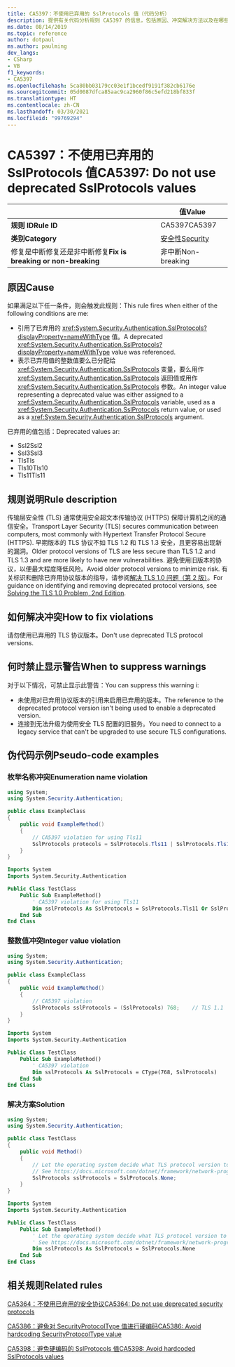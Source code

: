 ```yaml
---
title: CA5397：不使用已弃用的 SslProtocols 值（代码分析）
description: 提供有关代码分析规则 CA5397 的信息，包括原因、冲突解决方法以及在哪些情况下可禁止显示此规则的警告。
ms.date: 08/14/2019
ms.topic: reference
author: dotpaul
ms.author: paulming
dev_langs:
- CSharp
- VB
f1_keywords:
- CA5397
ms.openlocfilehash: 5ca80bb03179cc03e1f1bcedf9191f382cb6176e
ms.sourcegitcommit: 05d0087dfca85aac9ca2960f86c5efd218bf833f
ms.translationtype: HT
ms.contentlocale: zh-CN
ms.lasthandoff: 03/30/2021
ms.locfileid: "99769294"
---
```

# <a name="ca5397-do-not-use-deprecated-sslprotocols-values"></a><span data-ttu-id="88a3e-103">CA5397：不使用已弃用的 SslProtocols 值</span><span class="sxs-lookup"><span data-stu-id="88a3e-103">CA5397: Do not use deprecated SslProtocols values</span></span>

| | <span data-ttu-id="88a3e-104">值</span><span class="sxs-lookup"><span data-stu-id="88a3e-104">Value</span></span> |
|-|-|
| <span data-ttu-id="88a3e-105">**规则 ID**</span><span class="sxs-lookup"><span data-stu-id="88a3e-105">**Rule ID**</span></span> |<span data-ttu-id="88a3e-106">CA5397</span><span class="sxs-lookup"><span data-stu-id="88a3e-106">CA5397</span></span>|
| <span data-ttu-id="88a3e-107">**类别**</span><span class="sxs-lookup"><span data-stu-id="88a3e-107">**Category**</span></span> |[<span data-ttu-id="88a3e-108">安全性</span><span class="sxs-lookup"><span data-stu-id="88a3e-108">Security</span></span>](security-warnings.md)|
| <span data-ttu-id="88a3e-109">修复是中断修复还是非中断修复</span><span class="sxs-lookup"><span data-stu-id="88a3e-109">**Fix is breaking or non-breaking**</span></span> |<span data-ttu-id="88a3e-110">非中断</span><span class="sxs-lookup"><span data-stu-id="88a3e-110">Non-breaking</span></span>|

## <a name="cause"></a><span data-ttu-id="88a3e-111">原因</span><span class="sxs-lookup"><span data-stu-id="88a3e-111">Cause</span></span>

<span data-ttu-id="88a3e-112">如果满足以下任一条件，则会触发此规则：</span><span class="sxs-lookup"><span data-stu-id="88a3e-112">This rule fires when either of the following conditions are me:</span></span>

- <span data-ttu-id="88a3e-113">引用了已弃用的 <xref:System.Security.Authentication.SslProtocols?displayProperty=nameWithType> 值。</span><span class="sxs-lookup"><span data-stu-id="88a3e-113">A deprecated <xref:System.Security.Authentication.SslProtocols?displayProperty=nameWithType> value was referenced.</span></span>
- <span data-ttu-id="88a3e-114">表示已弃用值的整数值要么已分配给 <xref:System.Security.Authentication.SslProtocols> 变量，要么用作 <xref:System.Security.Authentication.SslProtocols> 返回值或用作 <xref:System.Security.Authentication.SslProtocols> 参数。</span><span class="sxs-lookup"><span data-stu-id="88a3e-114">An integer value representing a deprecated value was either assigned to a <xref:System.Security.Authentication.SslProtocols> variable, used as a  <xref:System.Security.Authentication.SslProtocols> return value, or used as a <xref:System.Security.Authentication.SslProtocols> argument.</span></span>

<span data-ttu-id="88a3e-115">已弃用的值包括：</span><span class="sxs-lookup"><span data-stu-id="88a3e-115">Deprecated values ar:</span></span>

- <span data-ttu-id="88a3e-116">Ssl2</span><span class="sxs-lookup"><span data-stu-id="88a3e-116">Ssl2</span></span>
- <span data-ttu-id="88a3e-117">Ssl3</span><span class="sxs-lookup"><span data-stu-id="88a3e-117">Ssl3</span></span>
- <span data-ttu-id="88a3e-118">Tls</span><span class="sxs-lookup"><span data-stu-id="88a3e-118">Tls</span></span>
- <span data-ttu-id="88a3e-119">Tls10</span><span class="sxs-lookup"><span data-stu-id="88a3e-119">Tls10</span></span>
- <span data-ttu-id="88a3e-120">Tls11</span><span class="sxs-lookup"><span data-stu-id="88a3e-120">Tls11</span></span>

## <a name="rule-description"></a><span data-ttu-id="88a3e-121">规则说明</span><span class="sxs-lookup"><span data-stu-id="88a3e-121">Rule description</span></span>

<span data-ttu-id="88a3e-122">传输层安全性 (TLS) 通常使用安全超文本传输协议 (HTTPS) 保障计算机之间的通信安全。</span><span class="sxs-lookup"><span data-stu-id="88a3e-122">Transport Layer Security (TLS) secures communication between computers, most commonly with Hypertext Transfer Protocol Secure (HTTPS).</span></span> <span data-ttu-id="88a3e-123">早期版本的 TLS 协议不如 TLS 1.2 和 TLS 1.3 安全，且更容易出现新的漏洞。</span><span class="sxs-lookup"><span data-stu-id="88a3e-123">Older protocol versions of TLS are less secure than TLS 1.2 and TLS 1.3 and are more likely to have new vulnerabilities.</span></span> <span data-ttu-id="88a3e-124">避免使用旧版本的协议，以便最大程度降低风险。</span><span class="sxs-lookup"><span data-stu-id="88a3e-124">Avoid older protocol versions to minimize risk.</span></span> <span data-ttu-id="88a3e-125">有关标识和删除已弃用协议版本的指导，请参阅[解决 TLS 1.0 问题（第 2 版）](/security/solving-tls1-problem)。</span><span class="sxs-lookup"><span data-stu-id="88a3e-125">For guidance on identifying and removing deprecated protocol versions, see [Solving the TLS 1.0 Problem, 2nd Edition](/security/solving-tls1-problem).</span></span>

## <a name="how-to-fix-violations"></a><span data-ttu-id="88a3e-126">如何解决冲突</span><span class="sxs-lookup"><span data-stu-id="88a3e-126">How to fix violations</span></span>

<span data-ttu-id="88a3e-127">请勿使用已弃用的 TLS 协议版本。</span><span class="sxs-lookup"><span data-stu-id="88a3e-127">Don't use deprecated TLS protocol versions.</span></span>

## <a name="when-to-suppress-warnings"></a><span data-ttu-id="88a3e-128">何时禁止显示警告</span><span class="sxs-lookup"><span data-stu-id="88a3e-128">When to suppress warnings</span></span>

<span data-ttu-id="88a3e-129">对于以下情况，可禁止显示此警告：</span><span class="sxs-lookup"><span data-stu-id="88a3e-129">You can suppress this warning i:</span></span>

- <span data-ttu-id="88a3e-130">未使用对已弃用协议版本的引用来启用已弃用的版本。</span><span class="sxs-lookup"><span data-stu-id="88a3e-130">The reference to the deprecated protocol version isn't being used to enable a deprecated version.</span></span>
- <span data-ttu-id="88a3e-131">连接到无法升级为使用安全 TLS 配置的旧服务。</span><span class="sxs-lookup"><span data-stu-id="88a3e-131">You need to connect to a legacy service that can't be upgraded to use secure TLS configurations.</span></span>

## <a name="pseudo-code-examples"></a><span data-ttu-id="88a3e-132">伪代码示例</span><span class="sxs-lookup"><span data-stu-id="88a3e-132">Pseudo-code examples</span></span>

### <a name="enumeration-name-violation"></a><span data-ttu-id="88a3e-133">枚举名称冲突</span><span class="sxs-lookup"><span data-stu-id="88a3e-133">Enumeration name violation</span></span>

```csharp
using System;
using System.Security.Authentication;

public class ExampleClass
{
    public void ExampleMethod()
    {
        // CA5397 violation for using Tls11
        SslProtocols protocols = SslProtocols.Tls11 | SslProtocols.Tls12;
    }
}
```

```vb
Imports System
Imports System.Security.Authentication

Public Class TestClass
    Public Sub ExampleMethod()
        ' CA5397 violation for using Tls11
        Dim sslProtocols As SslProtocols = SslProtocols.Tls11 Or SslProtocols.Tls12
    End Sub
End Class
```

### <a name="integer-value-violation"></a><span data-ttu-id="88a3e-134">整数值冲突</span><span class="sxs-lookup"><span data-stu-id="88a3e-134">Integer value violation</span></span>

```csharp
using System;
using System.Security.Authentication;

public class ExampleClass
{
    public void ExampleMethod()
    {
        // CA5397 violation
        SslProtocols sslProtocols = (SslProtocols) 768;    // TLS 1.1
    }
}
```

```vb
Imports System
Imports System.Security.Authentication

Public Class TestClass
    Public Sub ExampleMethod()
        ' CA5397 violation
        Dim sslProtocols As SslProtocols = CType(768, SslProtocols)   ' TLS 1.1
    End Sub
End Class
```

### <a name="solution"></a><span data-ttu-id="88a3e-135">解决方案</span><span class="sxs-lookup"><span data-stu-id="88a3e-135">Solution</span></span>

```csharp
using System;
using System.Security.Authentication;

public class TestClass
{
    public void Method()
    {
        // Let the operating system decide what TLS protocol version to use.
        // See https://docs.microsoft.com/dotnet/framework/network-programming/tls
        SslProtocols sslProtocols = SslProtocols.None;
    }
}
```

```vb
Imports System
Imports System.Security.Authentication

Public Class TestClass
    Public Sub ExampleMethod()
        ' Let the operating system decide what TLS protocol version to use.
        ' See https://docs.microsoft.com/dotnet/framework/network-programming/tls
        Dim sslProtocols As SslProtocols = SslProtocols.None
    End Sub
End Class
```

## <a name="related-rules"></a><span data-ttu-id="88a3e-136">相关规则</span><span class="sxs-lookup"><span data-stu-id="88a3e-136">Related rules</span></span>

[<span data-ttu-id="88a3e-137">CA5364：不使用已弃用的安全协议</span><span class="sxs-lookup"><span data-stu-id="88a3e-137">CA5364: Do not use deprecated security protocols</span></span>](ca5364.md)

[<span data-ttu-id="88a3e-138">CA5386：避免对 SecurityProtocolType 值进行硬编码</span><span class="sxs-lookup"><span data-stu-id="88a3e-138">CA5386: Avoid hardcoding SecurityProtocolType value</span></span>](ca5386.md)

[<span data-ttu-id="88a3e-139">CA5398：避免硬编码的 SslProtocols 值</span><span class="sxs-lookup"><span data-stu-id="88a3e-139">CA5398: Avoid hardcoded SslProtocols values</span></span>](ca5398.md)
